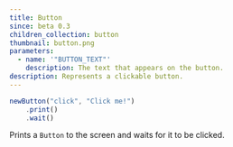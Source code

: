 ```yaml
---
title: Button
since: beta 0.3
children_collection: button
thumbnail: button.png
parameters:
  - name: '"BUTTON_TEXT"'
    description: The text that appears on the button.
description: Represents a clickable button.
---
```


```javascript
newButton("click", "Click me!")
    .print()
    .wait()
```
Prints a `Button` to the screen and waits for it to be clicked.
